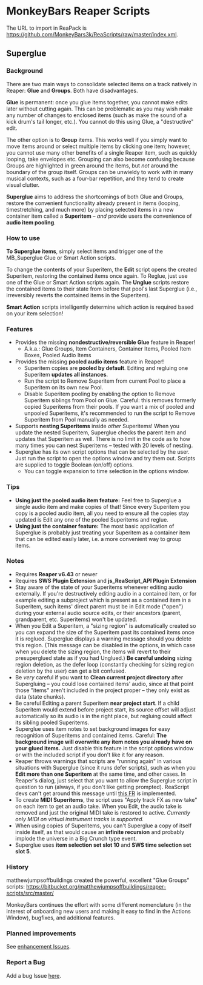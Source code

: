 # MonkeyBars Reaper Scripts

The URL to import in ReaPack is https://github.com/MonkeyBars3k/ReaScripts/raw/master/index.xml.


## Superglue

### Background

There are two main ways to consolidate selected items on a track natively in Reaper: **Glue** and **Groups**. Both have disadvantages. 

**Glue** is permanent: once you glue items together, you cannot make edits later without cutting again. This can be problematic as you may wish make any number of changes to enclosed items (such as make the sound of a kick drum's tail longer, etc.). You cannot do this using Glue, a "destructive" edit.

The other option is to **Group** items. This works well if you simply want to move items around or select multiple items by clicking one item; however, you cannot use many other benefits of a single Reaper item, such as quickly looping, take envelopes etc. Grouping can also become confusing because Groups are highlighted in green around the items, but *not* around the boundary of the group itself. Groups can be unwieldy to work with in many musical contexts, such as a four-bar repetition, and they tend to create visual clutter.

**Superglue** aims to address the shortcomings of both Glue and Groups, restore the convenient functionality already present in items (looping, timestretching, and much more) by placing selected items in a new container item called a **Superitem** – _and_ provide users the convenience of **audio item pooling**.

### How to use

**To Superglue items**, simply select items and trigger one of the MB_Superglue Glue or Smart Action scripts.

To change the contents of your Superitem, the **Edit** script opens the created Superitem, restoring the contained items once again. To Reglue, just use one of the Glue or Smart Action scripts again. The **Unglue** scripts restore the contained items to their state from before that pool's last Superglue (i.e., irreversibly reverts the contained items in the Superitem).

**Smart Action** scripts intelligently determine which action is required based on your item selection!

### Features
- Provides the missing **nondestructive/reversible Glue** feature in Reaper!
  - A.k.a.: Glue Groups, Item Containers, Container Items, Pooled Item Boxes, Pooled Audio Items
- Provides the missing **pooled audio items** feature in Reaper!
  - Superitem copies are **pooled by default**. Editing and regluing one Superitem **updates all instances**.
  - Run the script to Remove Superitem from current Pool to place a Superitem on its own new Pool.
  - Disable Superitem pooling by enabling the option to Remove Superitem siblings from Pool on Glue. Careful: this removes formerly copied Superitems from their pools. If you want a mix of pooled and unpooled Superitems, it's recommended to run the script to Remove Superitem from Pool manually as needed.
- Supports **nesting Superitems** inside _other_ Superitems! When you update the nested Superitem, Superglue checks the parent item and updates that Superitem as well. There is no limit in the code as to how many times you can nest Superitems – tested with 20 levels of nesting.
- Superglue has its own script options that can be selected by the user. Just run the script to open the options window and try them out. Scripts are supplied to toggle Boolean (on/off) options.
  - You can toggle expansion to time selection in the options window.

### Tips
- **Using just the pooled audio item feature:** Feel free to Superglue a single audio item and make copies of that! Since every Superitem you copy is a pooled audio item, all you need to ensure all the copies stay updated is Edit any one of the pooled Superitems and reglue.
- **Using just the container feature:** The most basic application of Superglue is probably just treating your Superitem as a container item that can be edited easily later, i.e. a more convenient way to group items.

### Notes
- Requires **Reaper v6.43** or newer
- Requires **SWS Plugin Extension** and **js_ReaScript_API Plugin Extension**
- Stay aware of the state of your Superitems whenever editing audio externally. If you're destructively editing audio in a contained item, or for example editing a subproject which is present as a contained item in a Superitem, such items' direct parent must be in Edit mode ("open") during your external audio source edits, or their ancestors (parent, grandparent, etc. Superitems) won't be updated.
- When you Edit a Superitem, a "sizing region" is automatically created so you can expand the size of the Superitem past its contained items once it is reglued. Superglue displays a warning message should you delete this region. (This message can be disabled in the options, in which case when you delete the sizing region, the items will revert to their presuperglued state as if you had Unglued.) **Be careful undoing** sizing region deletion, as the defer loop (constantly checking for sizing region deletion by the user) can get a bit confused.
- Be _very_ careful if you want to **Clean current project directory** after Supergluing – you could lose contained items' audio, since at that point those "items" aren't included in the project proper – they only exist as data (state chunks).
- Be careful Editing a parent Superitem **near project start**. If a child Superitem would extend before project start, its source offset will adjust automatically so its audio is in the right place, but regluing could affect its sibling pooled Superitems.
- Superglue uses item notes to set background images for easy recognition of Superitems and contained items. Careful: **The background image will overwrite any item notes you already have on your glued items.** Just disable this feature in the script options window or with the included script if you don't like it for any reason.
- Reaper throws warnings that scripts are "running again" in various situations with Superglue (since it runs defer scripts), such as when you **Edit more than one Superitem** at the same time, and other cases. In Reaper's dialog, just select that you want to allow the Superglue script in question to run (always, if you don't like getting prompted). ReaScript devs can't get around this message until [this FR](https://forum.cockos.com/showthread.php?t=202416) is implemented. 
- To create **MIDI Superitems**, the script uses "Apply track FX as new take" on each item to get an audio take. When you Edit, the audio take is removed and just the original MIDI take is restored to active. _Currently only MIDI on virtual instrument tracks is supported._
- When using copies of Superitems, you can't Superglue a copy of itself inside itself, as that would cause an **infinite recursion** and probably implode the universe in a Big Crunch type event.
- Superglue uses **item selection set slot 10** and **SWS time selection set slot 5**.
 
### History

matthewjumpsoffbuildings created the powerful, excellent "Glue Groups" scripts: https://bitbucket.org/matthewjumpsoffbuildings/reaper-scripts/src/master/

MonkeyBars continues the effort with some different nomenclature (in the interest of onboarding new users and making it easy to find in the Actions Window), bugfixes, and additional features.


### Planned improvements
See [enhancement Issues](https://github.com/MonkeyBars3k/ReaScripts/issues?q=is%3Aissue+is%3Aopen+label%3Aenhancement).

### Report a Bug
Add a bug Issue [here](https://github.com/MonkeyBars3k/ReaScripts/issues/new).
